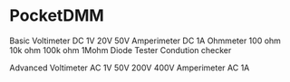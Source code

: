 # PocketDMM

Basic 
Voltimeter DC
  1V
  20V
  50V
Amperimeter DC
  1A
Ohmmeter
  100 ohm
  10k ohm
  100k ohm
  1Mohm
Diode Tester
Condution checker

  
Advanced
Voltimeter AC
  1V
  50V
  200V
  400V
Amperimeter AC
  1A
